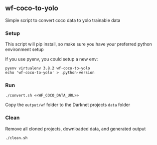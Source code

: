 ## wf-coco-to-yolo

Simple script to convert coco data to yolo trainable data

### Setup

This script will pip install, so make sure you have your preferred python environment setup

If you use pyenv, you could setup a new env:

```
pyenv virtualenv 3.8.2 wf-coco-to-yolo
echo 'wf-coco-to-yolo' > .python-version
``` 

### Run

`./convert.sh <<WF_COCO_DATA_URL>>`

Copy the `output/wf` folder to the Darknet projects `data` folder
 
### Clean

Remove all cloned projects, downloaded data, and generated output

`./clean.sh`